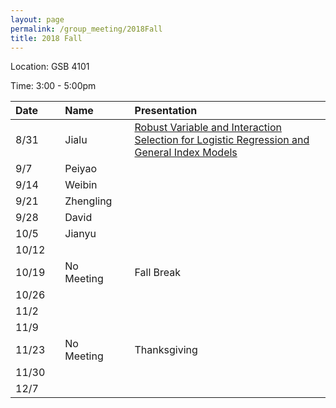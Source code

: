 ```yaml
---
layout: page
permalink: /group_meeting/2018Fall
title: 2018 Fall
---
```


Location: GSB 4101 

Time: 3:00 - 5:00pm

| Date    |   | Name      |   | Presentation |
| :---    |---| :---      |---|:---          |
| 8/31   |    | Jialu     |   |[Robust Variable and Interaction Selection for Logistic Regression and General Index Models]|
| 9/7     |   |Peiyao     |   |              |
| 9/14    |   |Weibin     |   |             |
| 9/21    |   |Zhengling  |   |         |
| 9/28    |   |David      |   |         |
| 10/5    |   |Jianyu     |   |          |
| 10/12   |   |           |   |         |
| 10/19   |   |No Meeting |   | Fall Break    |
| 10/26   |   |           |   |         |
| 11/2    |   |           |   |         |
| 11/9    |   |           |   |         |
| 11/23   |   |No Meeting |   | Thanksgiving   |
| 11/30   |   |           |   |         |
| 12/7    |   |           |   |         |

[Robust Variable and Interaction Selection for Logistic Regression and General Index Models]: https://www.tandfonline.com/doi/pdf/10.1080/01621459.2017.1401541?needAccess=true